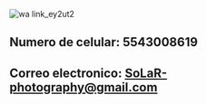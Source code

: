 ![wa link_ey2ut2](https://user-images.githubusercontent.com/100168800/159588233-5923b26c-e0f8-4161-9a4d-db1339142a55.png)
## Numero de celular: 5543008619
## Correo electronico: SoLaR-photography@gmail.com
